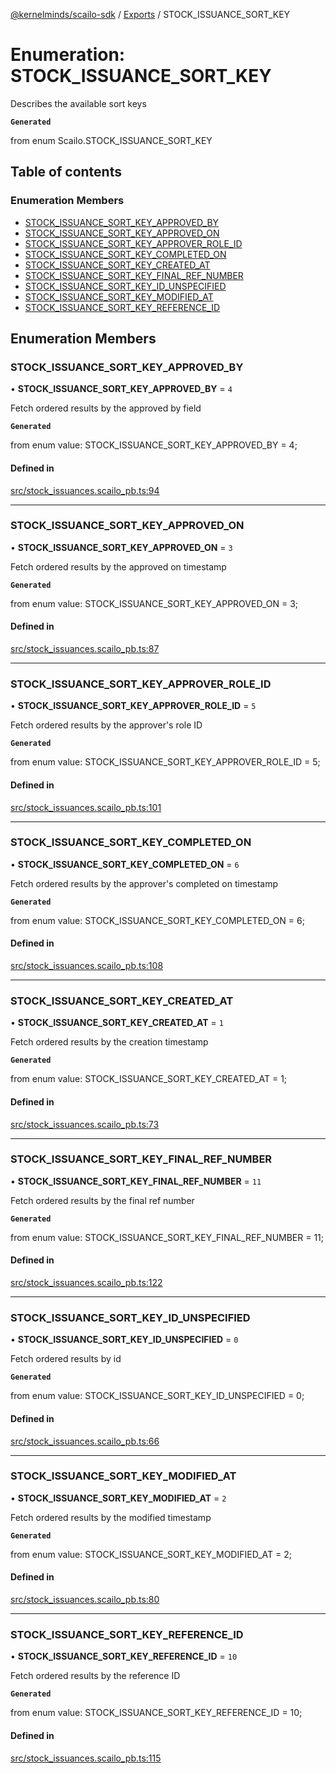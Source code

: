 [@kernelminds/scailo-sdk](../README.md) / [Exports](../modules.md) / STOCK\_ISSUANCE\_SORT\_KEY

# Enumeration: STOCK\_ISSUANCE\_SORT\_KEY

Describes the available sort keys

**`Generated`**

from enum Scailo.STOCK_ISSUANCE_SORT_KEY

## Table of contents

### Enumeration Members

- [STOCK\_ISSUANCE\_SORT\_KEY\_APPROVED\_BY](STOCK_ISSUANCE_SORT_KEY.md#stock_issuance_sort_key_approved_by)
- [STOCK\_ISSUANCE\_SORT\_KEY\_APPROVED\_ON](STOCK_ISSUANCE_SORT_KEY.md#stock_issuance_sort_key_approved_on)
- [STOCK\_ISSUANCE\_SORT\_KEY\_APPROVER\_ROLE\_ID](STOCK_ISSUANCE_SORT_KEY.md#stock_issuance_sort_key_approver_role_id)
- [STOCK\_ISSUANCE\_SORT\_KEY\_COMPLETED\_ON](STOCK_ISSUANCE_SORT_KEY.md#stock_issuance_sort_key_completed_on)
- [STOCK\_ISSUANCE\_SORT\_KEY\_CREATED\_AT](STOCK_ISSUANCE_SORT_KEY.md#stock_issuance_sort_key_created_at)
- [STOCK\_ISSUANCE\_SORT\_KEY\_FINAL\_REF\_NUMBER](STOCK_ISSUANCE_SORT_KEY.md#stock_issuance_sort_key_final_ref_number)
- [STOCK\_ISSUANCE\_SORT\_KEY\_ID\_UNSPECIFIED](STOCK_ISSUANCE_SORT_KEY.md#stock_issuance_sort_key_id_unspecified)
- [STOCK\_ISSUANCE\_SORT\_KEY\_MODIFIED\_AT](STOCK_ISSUANCE_SORT_KEY.md#stock_issuance_sort_key_modified_at)
- [STOCK\_ISSUANCE\_SORT\_KEY\_REFERENCE\_ID](STOCK_ISSUANCE_SORT_KEY.md#stock_issuance_sort_key_reference_id)

## Enumeration Members

### STOCK\_ISSUANCE\_SORT\_KEY\_APPROVED\_BY

• **STOCK\_ISSUANCE\_SORT\_KEY\_APPROVED\_BY** = ``4``

Fetch ordered results by the approved by field

**`Generated`**

from enum value: STOCK_ISSUANCE_SORT_KEY_APPROVED_BY = 4;

#### Defined in

[src/stock_issuances.scailo_pb.ts:94](https://github.com/scailo/ts-sdk/blob/c10a36b57201dfa5903d4b53efa1e62aa6208936/src/stock_issuances.scailo_pb.ts#L94)

___

### STOCK\_ISSUANCE\_SORT\_KEY\_APPROVED\_ON

• **STOCK\_ISSUANCE\_SORT\_KEY\_APPROVED\_ON** = ``3``

Fetch ordered results by the approved on timestamp

**`Generated`**

from enum value: STOCK_ISSUANCE_SORT_KEY_APPROVED_ON = 3;

#### Defined in

[src/stock_issuances.scailo_pb.ts:87](https://github.com/scailo/ts-sdk/blob/c10a36b57201dfa5903d4b53efa1e62aa6208936/src/stock_issuances.scailo_pb.ts#L87)

___

### STOCK\_ISSUANCE\_SORT\_KEY\_APPROVER\_ROLE\_ID

• **STOCK\_ISSUANCE\_SORT\_KEY\_APPROVER\_ROLE\_ID** = ``5``

Fetch ordered results by the approver's role ID

**`Generated`**

from enum value: STOCK_ISSUANCE_SORT_KEY_APPROVER_ROLE_ID = 5;

#### Defined in

[src/stock_issuances.scailo_pb.ts:101](https://github.com/scailo/ts-sdk/blob/c10a36b57201dfa5903d4b53efa1e62aa6208936/src/stock_issuances.scailo_pb.ts#L101)

___

### STOCK\_ISSUANCE\_SORT\_KEY\_COMPLETED\_ON

• **STOCK\_ISSUANCE\_SORT\_KEY\_COMPLETED\_ON** = ``6``

Fetch ordered results by the approver's completed on timestamp

**`Generated`**

from enum value: STOCK_ISSUANCE_SORT_KEY_COMPLETED_ON = 6;

#### Defined in

[src/stock_issuances.scailo_pb.ts:108](https://github.com/scailo/ts-sdk/blob/c10a36b57201dfa5903d4b53efa1e62aa6208936/src/stock_issuances.scailo_pb.ts#L108)

___

### STOCK\_ISSUANCE\_SORT\_KEY\_CREATED\_AT

• **STOCK\_ISSUANCE\_SORT\_KEY\_CREATED\_AT** = ``1``

Fetch ordered results by the creation timestamp

**`Generated`**

from enum value: STOCK_ISSUANCE_SORT_KEY_CREATED_AT = 1;

#### Defined in

[src/stock_issuances.scailo_pb.ts:73](https://github.com/scailo/ts-sdk/blob/c10a36b57201dfa5903d4b53efa1e62aa6208936/src/stock_issuances.scailo_pb.ts#L73)

___

### STOCK\_ISSUANCE\_SORT\_KEY\_FINAL\_REF\_NUMBER

• **STOCK\_ISSUANCE\_SORT\_KEY\_FINAL\_REF\_NUMBER** = ``11``

Fetch ordered results by the final ref number

**`Generated`**

from enum value: STOCK_ISSUANCE_SORT_KEY_FINAL_REF_NUMBER = 11;

#### Defined in

[src/stock_issuances.scailo_pb.ts:122](https://github.com/scailo/ts-sdk/blob/c10a36b57201dfa5903d4b53efa1e62aa6208936/src/stock_issuances.scailo_pb.ts#L122)

___

### STOCK\_ISSUANCE\_SORT\_KEY\_ID\_UNSPECIFIED

• **STOCK\_ISSUANCE\_SORT\_KEY\_ID\_UNSPECIFIED** = ``0``

Fetch ordered results by id

**`Generated`**

from enum value: STOCK_ISSUANCE_SORT_KEY_ID_UNSPECIFIED = 0;

#### Defined in

[src/stock_issuances.scailo_pb.ts:66](https://github.com/scailo/ts-sdk/blob/c10a36b57201dfa5903d4b53efa1e62aa6208936/src/stock_issuances.scailo_pb.ts#L66)

___

### STOCK\_ISSUANCE\_SORT\_KEY\_MODIFIED\_AT

• **STOCK\_ISSUANCE\_SORT\_KEY\_MODIFIED\_AT** = ``2``

Fetch ordered results by the modified timestamp

**`Generated`**

from enum value: STOCK_ISSUANCE_SORT_KEY_MODIFIED_AT = 2;

#### Defined in

[src/stock_issuances.scailo_pb.ts:80](https://github.com/scailo/ts-sdk/blob/c10a36b57201dfa5903d4b53efa1e62aa6208936/src/stock_issuances.scailo_pb.ts#L80)

___

### STOCK\_ISSUANCE\_SORT\_KEY\_REFERENCE\_ID

• **STOCK\_ISSUANCE\_SORT\_KEY\_REFERENCE\_ID** = ``10``

Fetch ordered results by the reference ID

**`Generated`**

from enum value: STOCK_ISSUANCE_SORT_KEY_REFERENCE_ID = 10;

#### Defined in

[src/stock_issuances.scailo_pb.ts:115](https://github.com/scailo/ts-sdk/blob/c10a36b57201dfa5903d4b53efa1e62aa6208936/src/stock_issuances.scailo_pb.ts#L115)
